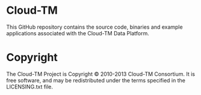 Cloud-TM
============

This GitHub repository contains the source code, binaries and example applications associated with the Cloud-TM Data Platform.



Copyright
============
The Cloud-TM Project is Copyright © 2010-2013 Cloud-TM Consortium. It is free software, and may be redistributed under the terms specified in the LICENSING.txt file.
